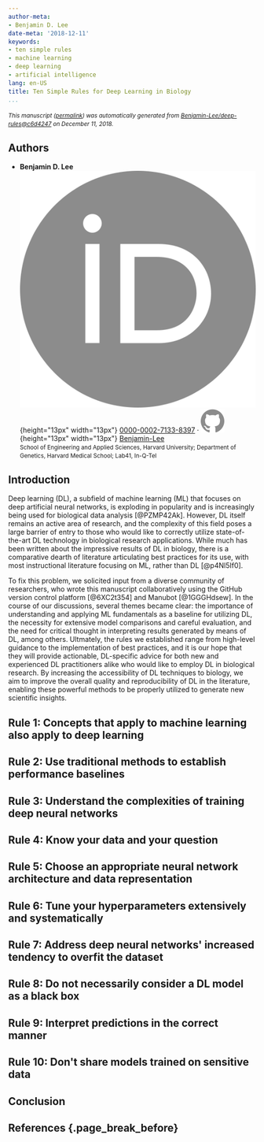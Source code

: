 ```yaml
---
author-meta:
- Benjamin D. Lee
date-meta: '2018-12-11'
keywords:
- ten simple rules
- machine learning
- deep learning
- artificial intelligence
lang: en-US
title: Ten Simple Rules for Deep Learning in Biology
...
```







<small><em>
This manuscript
([permalink](https://Benjamin-Lee.github.io/deep-rules/v/c6d42473956faa041580738b1e61becebb089079/))
was automatically generated
from [Benjamin-Lee/deep-rules@c6d4247](https://github.com/Benjamin-Lee/deep-rules/tree/c6d42473956faa041580738b1e61becebb089079)
on December 11, 2018.
</em></small>

## Authors



+ **Benjamin D. Lee**<br>
    ![ORCID icon](images/orcid.svg){height="13px" width="13px"}
    [0000-0002-7133-8397](https://orcid.org/0000-0002-7133-8397)
    · ![GitHub icon](images/github.svg){height="13px" width="13px"}
    [Benjamin-Lee](https://github.com/Benjamin-Lee)<br>
  <small>
     School of Engineering and Applied Sciences, Harvard University; Department of Genetics, Harvard Medical School; Lab41, In-Q-Tel
  </small>



## Introduction

Deep learning (DL), a subfield of machine learning (ML) that focuses on deep artificial neural networks, is exploding in popularity and is increasingly being used for biological data analysis [@PZMP42Ak].
However, DL itself remains an active area of research, and the complexity of this field poses a large barrier of entry to those who would like to correctly utilize state-of-the-art DL technology in biological research applications.
While much has been written about the impressive results of DL in biology, there is a comparative dearth of literature articulating best practices for its use, with most instructional literature focusing on ML, rather than DL [@p4Nl5If0].

To fix this problem, we solicited input from a diverse community of researchers, who wrote this manuscript collaboratively using the GitHub version control platform [@6XC2t354] and Manubot [@1GGGHdsew].
In the course of our discussions, several themes became clear: the importance of understanding and applying ML fundamentals as a baseline for utilizing DL, the necessity for extensive model comparisons and careful evaluation, and the need for critical thought in interpreting results generated by means of DL, among others.
Ultmately, the rules we established range from high-level guidance to the implementation of best practices, and it is our hope that they will provide actionable, DL-specific advice for both new and experienced DL practitioners alike who would like to employ DL in biological research.
By increasing the accessibility of DL techniques to biology, we aim to improve the overall quality and reproducibility of DL in the literature, enabling these powerful methods to be properly utilized to generate new scientific insights.


## Rule 1: Concepts that apply to machine learning also apply to deep learning



## Rule 2: Use traditional methods to establish performance baselines


## Rule 3: Understand the complexities of training deep neural networks


## Rule 4: Know your data and your question


## Rule 5: Choose an appropriate neural network architecture and data representation


## Rule 6: Tune your hyperparameters extensively and systematically


## Rule 7: Address deep neural networks' increased tendency to overfit the dataset


## Rule 8: Do not necessarily consider a DL model as a black box


## Rule 9: Interpret predictions in the correct manner


## Rule 10: Don't share models trained on sensitive data


## Conclusion


## References {.page_break_before}

<!-- Explicitly insert bibliography here -->
<div id="refs"></div>
